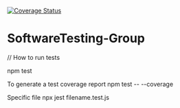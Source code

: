 [![Coverage Status](https://coveralls.io/repos/github/Danielevaccari/SoftwareTesting-Group/badge.svg)](https://coveralls.io/github/Danielevaccari/SoftwareTesting-Group)

# SoftwareTesting-Group

// How to run tests

npm test

To generate a test coverage report
npm test -- --coverage

Specific file
npx jest filename.test.js
